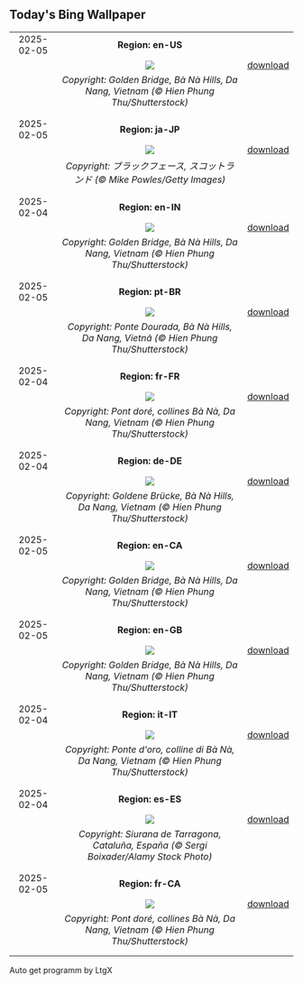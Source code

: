 ## Today's Bing Wallpaper
|      |      |      |
| :----: | :----: | :----: |
|2025-02-05|**Region: en-US**||
||![](https://www.bing.com/th?id=OHR.GoldenBridge_EN-US3362533203_UHD.jpg&pid=hp&w=1152&h=648&rs=1&c=4)| [download](https://www.bing.com/th?id=OHR.GoldenBridge_EN-US3362533203_UHD.jpg)|
||*Copyright: Golden Bridge, Bà Nà Hills, Da Nang, Vietnam (© Hien Phung Thu/Shutterstock)*
||
|||
|2025-02-05|**Region: ja-JP**||
||![](https://www.bing.com/th?id=OHR.ScottishSheep_JA-JP7061956700_UHD.jpg&pid=hp&w=1152&h=648&rs=1&c=4)| [download](https://www.bing.com/th?id=OHR.ScottishSheep_JA-JP7061956700_UHD.jpg)|
||*Copyright: ブラックフェース, スコットランド  (© Mike Powles/Getty Images)*
||
|||
|2025-02-04|**Region: en-IN**||
||![](https://www.bing.com/th?id=OHR.GoldenBridge_EN-IN3517654384_UHD.jpg&pid=hp&w=1152&h=648&rs=1&c=4)| [download](https://www.bing.com/th?id=OHR.GoldenBridge_EN-IN3517654384_UHD.jpg)|
||*Copyright: Golden Bridge, Bà Nà Hills, Da Nang, Vietnam (© Hien Phung Thu/Shutterstock)*
||
|||
|2025-02-05|**Region: pt-BR**||
||![](https://www.bing.com/th?id=OHR.GoldenBridge_PT-BR5001907624_UHD.jpg&pid=hp&w=1152&h=648&rs=1&c=4)| [download](https://www.bing.com/th?id=OHR.GoldenBridge_PT-BR5001907624_UHD.jpg)|
||*Copyright: Ponte Dourada, Bà Nà Hills, Da Nang, Vietnã (© Hien Phung Thu/Shutterstock)*
||
|||
|2025-02-04|**Region: fr-FR**||
||![](https://www.bing.com/th?id=OHR.GoldenBridge_FR-FR5137269465_UHD.jpg&pid=hp&w=1152&h=648&rs=1&c=4)| [download](https://www.bing.com/th?id=OHR.GoldenBridge_FR-FR5137269465_UHD.jpg)|
||*Copyright: Pont doré, collines Bà Nà, Da Nang, Vietnam (© Hien Phung Thu/Shutterstock)*
||
|||
|2025-02-04|**Region: de-DE**||
||![](https://www.bing.com/th?id=OHR.GoldenBridge_DE-DE8445682123_UHD.jpg&pid=hp&w=1152&h=648&rs=1&c=4)| [download](https://www.bing.com/th?id=OHR.GoldenBridge_DE-DE8445682123_UHD.jpg)|
||*Copyright: Goldene Brücke, Bà Nà Hills, Da Nang, Vietnam (© Hien Phung Thu/Shutterstock)*
||
|||
|2025-02-05|**Region: en-CA**||
||![](https://www.bing.com/th?id=OHR.GoldenBridge_EN-CA4566090328_UHD.jpg&pid=hp&w=1152&h=648&rs=1&c=4)| [download](https://www.bing.com/th?id=OHR.GoldenBridge_EN-CA4566090328_UHD.jpg)|
||*Copyright: Golden Bridge, Bà Nà Hills, Da Nang, Vietnam (© Hien Phung Thu/Shutterstock)*
||
|||
|2025-02-05|**Region: en-GB**||
||![](https://www.bing.com/th?id=OHR.GoldenBridge_EN-GB1672320037_UHD.jpg&pid=hp&w=1152&h=648&rs=1&c=4)| [download](https://www.bing.com/th?id=OHR.GoldenBridge_EN-GB1672320037_UHD.jpg)|
||*Copyright: Golden Bridge, Bà Nà Hills, Da Nang, Vietnam (© Hien Phung Thu/Shutterstock)*
||
|||
|2025-02-04|**Region: it-IT**||
||![](https://www.bing.com/th?id=OHR.GoldenBridge_IT-IT2971017940_UHD.jpg&pid=hp&w=1152&h=648&rs=1&c=4)| [download](https://www.bing.com/th?id=OHR.GoldenBridge_IT-IT2971017940_UHD.jpg)|
||*Copyright: Ponte d'oro, colline di Bà Nà, Da Nang, Vietnam (© Hien Phung Thu/Shutterstock)*
||
|||
|2025-02-04|**Region: es-ES**||
||![](https://www.bing.com/th?id=OHR.PrioratTarragona_ES-ES0211120786_UHD.jpg&pid=hp&w=1152&h=648&rs=1&c=4)| [download](https://www.bing.com/th?id=OHR.PrioratTarragona_ES-ES0211120786_UHD.jpg)|
||*Copyright: Siurana de Tarragona, Cataluña, España (© Sergi Boixader/Alamy Stock Photo)*
||
|||
|2025-02-05|**Region: fr-CA**||
||![](https://www.bing.com/th?id=OHR.GoldenBridge_FR-CA7277634680_UHD.jpg&pid=hp&w=1152&h=648&rs=1&c=4)| [download](https://www.bing.com/th?id=OHR.GoldenBridge_FR-CA7277634680_UHD.jpg)|
||*Copyright: Pont doré, collines Bà Nà, Da Nang, Vietnam (© Hien Phung Thu/Shutterstock)*
||
|||

Auto get programm by LtgX
